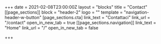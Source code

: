 +++
date = 2021-02-08T23:00:00Z
layout = "blocks"
title = "Contact"
[[page_sections]]
block = "header-2"
logo = ""
template = "navigation-header-w-button"
[page_sections.cta]
link_text = "Contattaci"
link_url = "/contact"
open_in_new_tab = true
[[page_sections.navigation]]
link_text = "Home"
link_url = "/"
open_in_new_tab = false

+++
